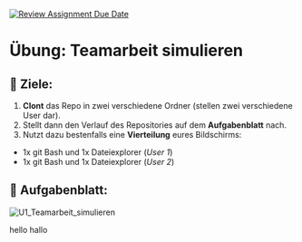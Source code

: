 [![Review Assignment Due Date](https://classroom.github.com/assets/deadline-readme-button-22041afd0340ce965d47ae6ef1cefeee28c7c493a6346c4f15d667ab976d596c.svg)](https://classroom.github.com/a/JsHh7Ibj)
# Übung: Teamarbeit simulieren

## :dart: Ziele:

1. **Clont** das Repo in zwei verschiedene Ordner (stellen zwei verschiedene User dar).
2. Stellt dann den Verlauf des Repositories auf dem **Aufgabenblatt** nach.
3. Nutzt dazu bestenfalls eine **Vierteilung** eures Bildschirms:
  - 1x git Bash und 1x Dateiexplorer (*User 1*)
  - 1x git Bash und 1x Dateiexplorer (*User 2*)

## :pushpin: Aufgabenblatt:

![U1_Teamarbeit_simulieren](https://github.com/LW-Lewin/-bung-Teamarbeit-simulieren/assets/118429221/9a91f99b-28d8-4576-acd9-f4810d8b42f0)

hello
hallo
